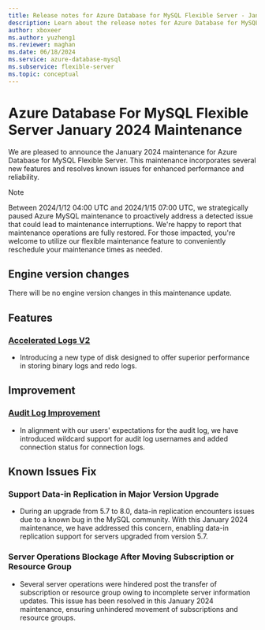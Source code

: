 ```yaml
---
title: Release notes for Azure Database for MySQL Flexible Server - January 2024
description: Learn about the release notes for Azure Database for MySQL Flexible Server January 2024.
author: xboxeer
ms.author: yuzheng1
ms.reviewer: maghan
ms.date: 06/18/2024
ms.service: azure-database-mysql
ms.subservice: flexible-server
ms.topic: conceptual
---
```


# Azure Database For MySQL Flexible Server January 2024 Maintenance

We are pleased to announce the January 2024 maintenance for Azure Database for MySQL Flexible Server. This maintenance incorporates several new features and resolves known issues for enhanced performance and reliability.
> [!NOTE]
> Between 2024/1/12 04:00 UTC and 2024/1/15 07:00 UTC, we strategically paused Azure MySQL maintenance to proactively address a detected issue that could lead to maintenance interruptions. We're happy to report that maintenance operations are fully restored. For those impacted, you're welcome to utilize our flexible maintenance feature to conveniently reschedule your maintenance times as needed.

## Engine version changes
There will be no engine version changes in this maintenance update.

## Features
### [Accelerated Logs V2](../concepts-accelerated-logs.md)
- Introducing a new type of disk designed to offer superior performance in storing binary logs and redo logs.

## Improvement

### [Audit Log Improvement](../concepts-audit-logs.md)
- In alignment with our users' expectations for the audit log, we have introduced wildcard support for audit log usernames and added connection status for connection logs.

## Known Issues Fix
### Support Data-in Replication in Major Version Upgrade
- During an upgrade from 5.7 to 8.0, data-in replication encounters issues due to a known bug in the MySQL community. With this January 2024 maintenance, we have addressed this concern, enabling data-in replication support for servers upgraded from version 5.7.
### Server Operations Blockage After Moving Subscription or Resource Group
- Several server operations were hindered post the transfer of subscription or resource group owing to incomplete server information updates. This issue has been resolved in this January 2024 maintenance, ensuring unhindered movement of subscriptions and resource groups.
